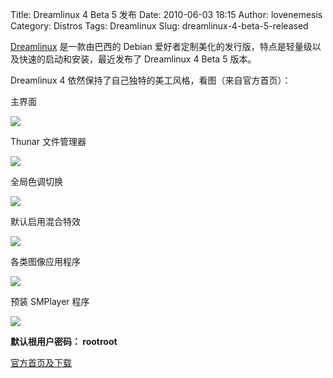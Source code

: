 Title: Dreamlinux 4 Beta 5 发布
Date: 2010-06-03 18:15
Author: lovenemesis
Category: Distros
Tags: Dreamlinux
Slug: dreamlinux-4-beta-5-released

[Dreamlinux](http://linuxtoy.org/archives/dreamlinux-30-final-edition.html)
是一款由巴西的 Debian
爱好者定制美化的发行版，特点是轻量级以及快速的启动和安装，最近发布了
Dreamlinux 4 Beta 5 版本。

Dreamlinux 4 依然保持了自己独特的美工风格，看图（来自官方首页）：

主界面

[![](http://i.linuxtoy.org/images/2010/06/screenshot1.jpg)](http://i.linuxtoy.org/images/2010/06/screenshot1.jpg)

Thunar 文件管理器

[![](http://i.linuxtoy.org/images/2010/06/screenshot2.jpg)](http://i.linuxtoy.org/images/2010/06/screenshot2.jpg)

全局色调切换

[![](http://i.linuxtoy.org/images/2010/06/screenshot3.jpg)](http://i.linuxtoy.org/images/2010/06/screenshot3.jpg)

默认启用混合特效

[![](http://i.linuxtoy.org/images/2010/06/screenshot4.jpg)](http://i.linuxtoy.org/images/2010/06/screenshot4.jpg)

各类图像应用程序

[![](http://i.linuxtoy.org/images/2010/06/screenshot5.jpg)](http://i.linuxtoy.org/images/2010/06/screenshot5.jpg)

预装 SMPlayer 程序

[![](http://i.linuxtoy.org/images/2010/06/screenshot6.jpg)](http://i.linuxtoy.org/images/2010/06/screenshot6.jpg)

**默认根用户密码： rootroot**

[官方首页及下载](http://www.dreamlinux.com.br/startpage/)
